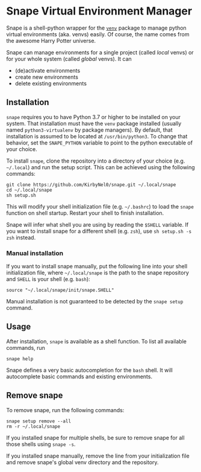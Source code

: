# Snape Virtual Environment Manager

Snape is a shell-python wrapper for the [`venv`](https://docs.python.org/3/library/venv.html) package to manage python virtual environments (aka. venvs) easily.
Of course, the name comes from the awesome Harry Potter universe.

Snape can manage environments for a single project (called *local* venvs) or for your whole system (called *global* venvs).
It can

- (de)activate environments
- create new environments
- delete existing environments

## Installation

`snape` requires you to have Python 3.7 or higher to be installed on your system.
That installation must have the `venv` package installed (usually named `python3-virtualenv` by package managers).
By default, that installation is assumed to be located at `/usr/bin/python3`.
To change that behavior, set the `SNAPE_PYTHON` variable to point to the python executable of your choice.

To install `snape`, clone the repository into a directory of your choice (e.g. `~/.local`) and run the setup script.
This can be achieved using the following commands:

```shell
git clone https://github.com/KirbyNel0/snape.git ~/.local/snape
cd ~/.local/snape
sh setup.sh
```

This will modify your shell initialization file (e.g. `~/.bashrc`) to load the `snape` function on shell startup.
Restart your shell to finish installation.

Snape will infer what shell you are using by reading the `$SHELL` variable.
If you want to install snape for a different shell (e.g. `zsh`), use `sh setup.sh -s zsh` instead.

### Manual installation

If you want to install snape manually, put the following line into your shell initialization file,
where `~/.local/snape` is the path to the snape repository and `SHELL` is your shell (e.g. `bash`):

```shell
source "~/.local/snape/init/snape.SHELL"
```

Manual installation is not guaranteed to be detected by the `snape setup` command.

## Usage

After installation, `snape` is available as a shell function.
To list all available commands, run

```shell
snape help
```

Snape defines a very basic autocompletion for the `bash` shell.
It will autocomplete basic commands and existing environments.

## Remove snape

To remove snape, run the following commands:

```shell
snape setup remove --all
rm -r ~/.local/snape
```

If you installed snape for multiple shells, be sure to remove snape for all those shells using `snape -s`.

If you installed snape manually, remove the line from your initialization file and remove snape's global venv directory and the repository.

